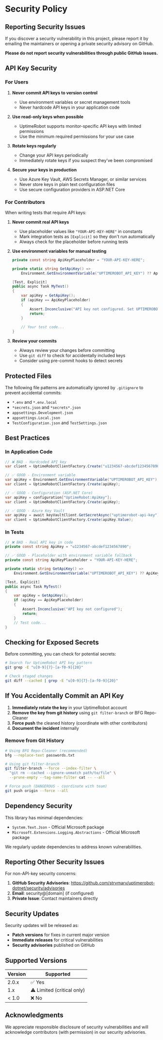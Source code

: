 # Security Policy

## Reporting Security Issues

If you discover a security vulnerability in this project, please report it by emailing the maintainers or opening a private security advisory on GitHub.

**Please do not report security vulnerabilities through public GitHub issues.**

## API Key Security

### For Users

1. **Never commit API keys to version control**
   - Use environment variables or secret management tools
   - Never hardcode API keys in your application code

2. **Use read-only keys when possible**
   - UptimeRobot supports monitor-specific API keys with limited permissions
   - Use the minimum required permissions for your use case

3. **Rotate keys regularly**
   - Change your API keys periodically
   - Immediately rotate keys if you suspect they've been compromised

4. **Secure your keys in production**
   - Use Azure Key Vault, AWS Secrets Manager, or similar services
   - Never store keys in plain text configuration files
   - Use secure configuration providers in ASP.NET Core

### For Contributors

When writing tests that require API keys:

1. **Never commit real API keys**
   - Use placeholder values like `"YOUR-API-KEY-HERE"` in constants
   - Mark integration tests as `[Explicit]` so they don't run automatically
   - Always check for the placeholder before running tests

2. **Use environment variables for manual testing**
   ```csharp
   private const string ApiKeyPlaceholder = "YOUR-API-KEY-HERE";
   
   private static string GetApiKey() => 
       Environment.GetEnvironmentVariable("UPTIMEROBOT_API_KEY") ?? ApiKeyPlaceholder;
   
   [Test, Explicit]
   public async Task MyTest()
   {
       var apiKey = GetApiKey();
       if (apiKey == ApiKeyPlaceholder)
       {
           Assert.Inconclusive("API key not configured. Set UPTIMEROBOT_API_KEY environment variable.");
           return;
       }
       
       // Your test code...
   }
   ```

3. **Review your commits**
   - Always review your changes before committing
   - Use `git diff` to check for accidentally included keys
   - Consider using pre-commit hooks to detect secrets

## Protected Files

The following file patterns are automatically ignored by `.gitignore` to prevent accidental commits:

- `*.env` and `*.env.local`
- `*secrets.json` and `*secrets*.json`
- `appsettings.Development.json`
- `appsettings.Local.json`
- `TestConfiguration.json` and `TestSettings.json`

## Best Practices

### In Application Code

```csharp
// ❌ BAD - Hardcoded API key
var client = UptimeRobotClientFactory.Create("u1234567-abcdef1234567890");

// ✅ GOOD - Environment variable
var apiKey = Environment.GetEnvironmentVariable("UPTIMEROBOT_API_KEY");
var client = UptimeRobotClientFactory.Create(apiKey);

// ✅ GOOD - Configuration (ASP.NET Core)
var apiKey = configuration["UptimeRobot:ApiKey"];
var client = UptimeRobotClientFactory.Create(apiKey);

// ✅ GOOD - Azure Key Vault
var apiKey = await keyVaultClient.GetSecretAsync("uptimerobot-api-key");
var client = UptimeRobotClientFactory.Create(apiKey.Value);
```

### In Tests

```csharp
// ❌ BAD - Real API key in code
private const string ApiKey = "u1234567-abcdef1234567890";

// ✅ GOOD - Placeholder with environment variable fallback
private const string ApiKeyPlaceholder = "YOUR-API-KEY-HERE";

private static string GetApiKey() => 
    Environment.GetEnvironmentVariable("UPTIMEROBOT_API_KEY") ?? ApiKeyPlaceholder;

[Test, Explicit]
public async Task MyTest()
{
    var apiKey = GetApiKey();
    if (apiKey == ApiKeyPlaceholder)
    {
        Assert.Inconclusive("API key not configured");
        return;
    }
    // Test code...
}
```

## Checking for Exposed Secrets

Before committing, you can check for potential secrets:

```bash
# Search for UptimeRobot API key pattern
git grep -E "u[0-9]{7}-[a-f0-9]{20}"

# Check staged changes
git diff --cached | grep -E "u[0-9]{7}-[a-f0-9]{20}"
```

## If You Accidentally Commit an API Key

1. **Immediately rotate the key** in your UptimeRobot account
2. **Remove the key from git history** using `git filter-branch` or BFG Repo-Cleaner
3. **Force push** the cleaned history (coordinate with other contributors)
4. **Document the incident** internally

### Remove from Git History

```bash
# Using BFG Repo-Cleaner (recommended)
bfg --replace-text passwords.txt

# Using git filter-branch
git filter-branch --force --index-filter \
  "git rm --cached --ignore-unmatch path/to/file" \
  --prune-empty --tag-name-filter cat -- --all

# Force push (DANGEROUS - coordinate with team)
git push origin --force --all
```

## Dependency Security

This library has minimal dependencies:

- `System.Text.Json` - Official Microsoft package
- `Microsoft.Extensions.Logging.Abstractions` - Official Microsoft package

We regularly update dependencies to address known vulnerabilities.

## Reporting Other Security Issues

For non-API-key security concerns:

1. **GitHub Security Advisories**: https://github.com/strvmarv/uptimerobot-dotnet/security/advisories
2. **Email**: security@[domain] (if configured)
3. **Private Issue**: Contact maintainers directly

## Security Updates

Security updates will be released as:

- **Patch versions** for fixes in current major version
- **Immediate releases** for critical vulnerabilities
- **Security advisories** published on GitHub

## Supported Versions

| Version | Supported          |
| ------- | ------------------ |
| 2.0.x   | ✅ Yes             |
| 1.x     | ⚠️ Limited (critical only) |
| < 1.0   | ❌ No              |

## Acknowledgments

We appreciate responsible disclosure of security vulnerabilities and will acknowledge contributors (with permission) in our security advisories.
